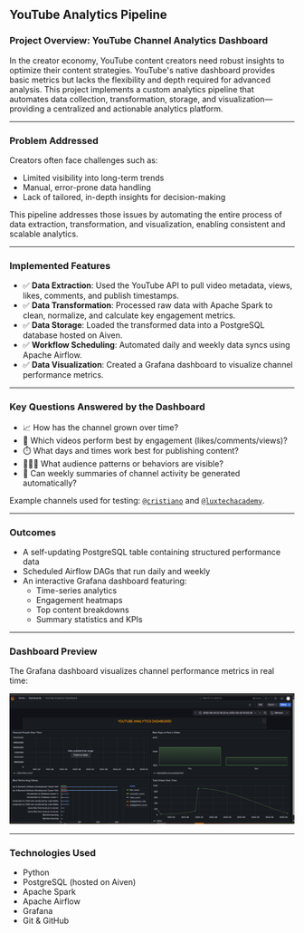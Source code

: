## **YouTube Analytics Pipeline**

### **Project Overview: YouTube Channel Analytics Dashboard**

In the creator economy, YouTube content creators need robust insights to optimize their content strategies. YouTube's native dashboard provides basic metrics but lacks the flexibility and depth required for advanced analysis. This project implements a custom analytics pipeline that automates data collection, transformation, storage, and visualization—providing a centralized and actionable analytics platform.

---

### **Problem Addressed**

Creators often face challenges such as:
- Limited visibility into long-term trends
- Manual, error-prone data handling
- Lack of tailored, in-depth insights for decision-making

This pipeline addresses those issues by automating the entire process of data extraction, transformation, and visualization, enabling consistent and scalable analytics.

---

### **Implemented Features**

- ✅ **Data Extraction**: Used the YouTube API to pull video metadata, views, likes, comments, and publish timestamps.  
- ✅ **Data Transformation**: Processed raw data with Apache Spark to clean, normalize, and calculate key engagement metrics.  
- ✅ **Data Storage**: Loaded the transformed data into a PostgreSQL database hosted on Aiven.  
- ✅ **Workflow Scheduling**: Automated daily and weekly data syncs using Apache Airflow.  
- ✅ **Data Visualization**: Created a Grafana dashboard to visualize channel performance metrics.

---

### **Key Questions Answered by the Dashboard**

- 📈 How has the channel grown over time?  
- 🎥 Which videos perform best by engagement (likes/comments/views)?  
- ⏱️ What days and times work best for publishing content?  
- 🧑‍🤝‍🧑 What audience patterns or behaviors are visible?  
- 📅 Can weekly summaries of channel activity be generated automatically?  

Example channels used for testing: [`@cristiano`](https://youtube.com/@cristiano) and [`@luxtechacademy`](https://youtube.com/@luxtechacademy).

---

### **Outcomes**

- A self-updating PostgreSQL table containing structured performance data  
- Scheduled Airflow DAGs that run daily and weekly  
- An interactive Grafana dashboard featuring:
  - Time-series analytics  
  - Engagement heatmaps  
  - Top content breakdowns  
  - Summary statistics and KPIs

---


### **Dashboard Preview**

The Grafana dashboard visualizes channel performance metrics in real time:

![Dashboard Screenshot](https://github.com/batru/YouTube-Analytics-Dashboard/blob/main/dashboard.PNG?raw=true)

---

### **Technologies Used**

- Python  
- PostgreSQL (hosted on Aiven)  
- Apache Spark  
- Apache Airflow  
- Grafana  
- Git & GitHub

